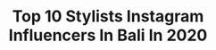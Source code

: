 ---
title: Top 10 Stylists Instagram Influencers In Bali In 2020
description: >-
  Find top stylists Instagram influencers in Bali in 2020. Most popular hashtags: #bali #lookbook #travel #makeupartist.
platform: Instagram
profiles:
  - username: "polisandraa"
    fullname: >-
      Polina Bokova
    location: "Indonesia"
    followers: 20040
    engagement: 124
    commentsToLikes: 0.081744
    id: ck13cx8hd2m170i19z6m8oy66
    verified: false
    hashtags: "#catalogue, #bali, #jupiter, #balilife"
  - username: "marionmax_stylist"
    fullname: >-
      Marion Max
    location: "Indonesia"
    followers: 8689
    engagement: 323
    commentsToLikes: 0.013179
    id: ck15r7iv96j6r0i19ou38msbe
    verified: false
    hashtags: "#canggubabe, #makeupartist, #balimodelagency, #styledbyme"
  - username: "adimasreynard"
    fullname: >-
      Adimas Reynard
    location: "Indonesia"
    followers: 5769
    engagement: 520
    commentsToLikes: 0.014838
    id: ckaornlydo0x30i785owiy0fg
    verified: false
    hashtags: ""
  - username: "genunerd"
    fullname: >-
      W I S N U  G E N U
    location: "Indonesia"
    followers: 41210
    engagement: 141
    commentsToLikes: 0.031832
    id: ck139fhrjl1hk0i197v73j2xs
    verified: false
    hashtags: "#architecture, #outfit, #tiktok, #shotoniphone"
  - username: "christiotanada"
    fullname: >-
      𝐭𝐢𝐨.
    location: "Indonesia"
    followers: 22792
    engagement: 440
    commentsToLikes: 0.006866
    id: ck0w6q9059sb30i194417s023
    verified: false
    hashtags: "#bali, #portiofolio, #dirumahaja, #aj1lowshadow"
  - username: "jessicaboediardjo"
    fullname: >-
      JESSICA BOEDIARDJO
    location: "Indonesia"
    followers: 7384
    engagement: 257
    commentsToLikes: 0.019678
    id: ck0w6x1a0ao060i197stvbd2u
    verified: false
    hashtags: "#wearone, #vinnalymarried, #mordengold, #stevduloveme"
  - username: "pashnevaeo"
    fullname: >-
      Evgenia Pashneva
    location: "Indonesia"
    followers: 24872
    engagement: 500
    commentsToLikes: 0.015459
    id: ck55ody1o86310i11hg1fk03o
    verified: false
    hashtags: "#nike, #ubudbali, #balilivin, #baliblogger"
  - username: "glamazoid"
    fullname: >-
      Angie Anggoro
    location: "Indonesia"
    followers: 57907
    engagement: 166
    commentsToLikes: 0.007155
    id: ck0uekzmqljkk0i193srltekq
    verified: false
    hashtags: "#reminiscing, #hypenoticinc, #missingthebeachesofmylife, #beingabimbo"
  - username: "antonio_fernandes25"
    fullname: >-
      MODEL 190 cm | BLOGGER
    location: "Indonesia"
    followers: 18203
    engagement: 292
    commentsToLikes: 0.054815
    id: ck5hcmm5ziv0n0i11l0dhvuwp
    verified: false
    hashtags: "#couplegoals, #modelling, #bookstagram, #love"
  - username: "rinandinii"
    fullname: >-
      R. Andini S.M
    location: "Indonesia"
    followers: 3669
    engagement: 786
    commentsToLikes: 0.028707
    id: ck14jb2fsjfry0i19gkgk4a7u
    verified: false
    hashtags: "#makeupideas, #makeupaddict, #makeupoftheday, #potd"
---